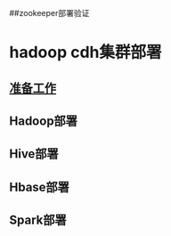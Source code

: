 ##zookeeper部署验证

# hadoop cdh集群部署

## [准备工作](docs/prepare.md)

## Hadoop部署

## Hive部署

## Hbase部署

## Spark部署

